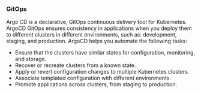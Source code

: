 ### GitOps
Argo CD is a declarative, GitOps continuous delivery tool for Kubernetes. ArgoCD GitOps ensures consistency in applications when you deploy them to different clusters in different environments, such as: development, staging, and production. ArgoCD helps you automate the following tasks:

* Ensure that the clusters have similar states for configuration, monitoring, and storage.
* Recover or recreate clusters from a known state.
* Apply or revert configuration changes to multiple Kubernetes clusters.
* Associate templated configuration with different environments.
* Promote applications across clusters, from staging to production.
